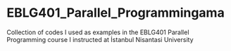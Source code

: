 # EBLG401_Parallel_Programmingama
Collection of codes I used as examples in the EBLG401 Parallel Programming course I instructed at İstanbul Nisantasi University
